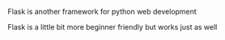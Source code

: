 Flask is another framework for python web development

Flask is a little bit more beginner friendly but works just as well